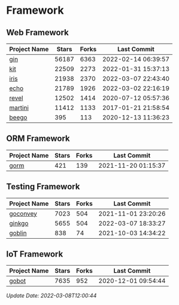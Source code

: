 # Framework

## Web Framework
| Project Name | Stars | Forks | Last Commit |
| ------------ | ----- | ----- | ----------- |
| [gin](https://github.com/gin-gonic/gin) | 56187 | 6363 | 2022-02-14 06:39:57 |
| [kit](https://github.com/go-kit/kit) | 22509 | 2273 | 2022-01-31 15:37:13 |
| [iris](https://github.com/kataras/iris) | 21938 | 2370 | 2022-03-07 22:43:40 |
| [echo](https://github.com/labstack/echo) | 21789 | 1926 | 2022-03-02 22:16:19 |
| [revel](https://github.com/revel/revel) | 12502 | 1414 | 2020-07-12 05:57:36 |
| [martini](https://github.com/go-martini/martini) | 11412 | 1133 | 2017-01-21 21:58:54 |
| [beego](https://github.com/astaxie/beego) | 395 | 113 | 2020-12-13 11:36:23 |

## ORM Framework
| Project Name | Stars | Forks | Last Commit |
| ------------ | ----- | ----- | ----------- |
| [gorm](https://github.com/jinzhu/gorm) | 421 | 139 | 2021-11-20 01:15:37 |

## Testing Framework
| Project Name | Stars | Forks | Last Commit |
| ------------ | ----- | ----- | ----------- |
| [goconvey](https://github.com/smartystreets/goconvey) | 7023 | 504 | 2021-11-01 23:20:26 |
| [ginkgo](https://github.com/onsi/ginkgo) | 5655 | 504 | 2022-03-07 18:33:27 |
| [goblin](https://github.com/franela/goblin) | 838 | 74 | 2021-10-03 14:34:22 |

## IoT Framework
| Project Name | Stars | Forks | Last Commit |
| ------------ | ----- | ----- | ----------- |
| [gobot](https://github.com/hybridgroup/gobot) | 7635 | 952 | 2020-12-01 09:54:44 |

*Update Date: 2022-03-08T12:00:44*